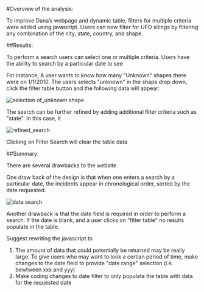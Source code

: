 #Overview of the analysis:


To improve Dana’s webpage and dynamic table, filters for multiple criteria were added using javascript. Users can now filter for UFO sitings by filtering any combination of the city, state, country, and shape.


##Results:

To perform a search users can select one or multiple criteria. Users have the ability to search by a particular date to see 

For instance, A user wants to know how many  "Unknown" shapes there were on 1/1/2010. The users selects "unknown" in the shaps drop down, click the filter table button and the following data will appear:

![selection of_unknown shape](https://user-images.githubusercontent.com/74462990/125225061-39576c80-e294-11eb-9b6e-a5c5f9e842bc.PNG)

The search can be further refined by adding additional filter criteria such as "state". In this case, it 

![refined_search](https://user-images.githubusercontent.com/74462990/125225183-70c61900-e294-11eb-9f21-583d0c950df3.PNG)

Clicking on Filter Search will clear the table data


##Summary:


There are several drawbacks to the website. 

One draw back of the design is that when one enters a search by a particular date, the incidents appear in chronological order, sorted by the date requested. 

![date search](https://user-images.githubusercontent.com/74462990/125225941-bdf6ba80-e295-11eb-8028-ea9f59b7fe63.PNG)


Another drawback is that the date field is required in order to perform a search. If the date is blank, and a user clicks on "filter table" no results populate in the table.

Suggest rewriting the javascript to 
1. The amount of data that could potentially be returned may be really large. To give users who may want to look a certian period of time, make changes to the date field to provide "date range" selection (i.e. bewtween xxx and yyy)
3. Make coding changes to date filter to only populate the table with data for the requested date


